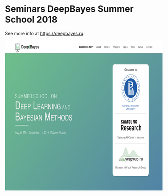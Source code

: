 # Seminars DeepBayes Summer School 2018

See more info at https://deepbayes.ru.

<p align="center">
<img height="480" src="deepbayes.png"/>
</p>
